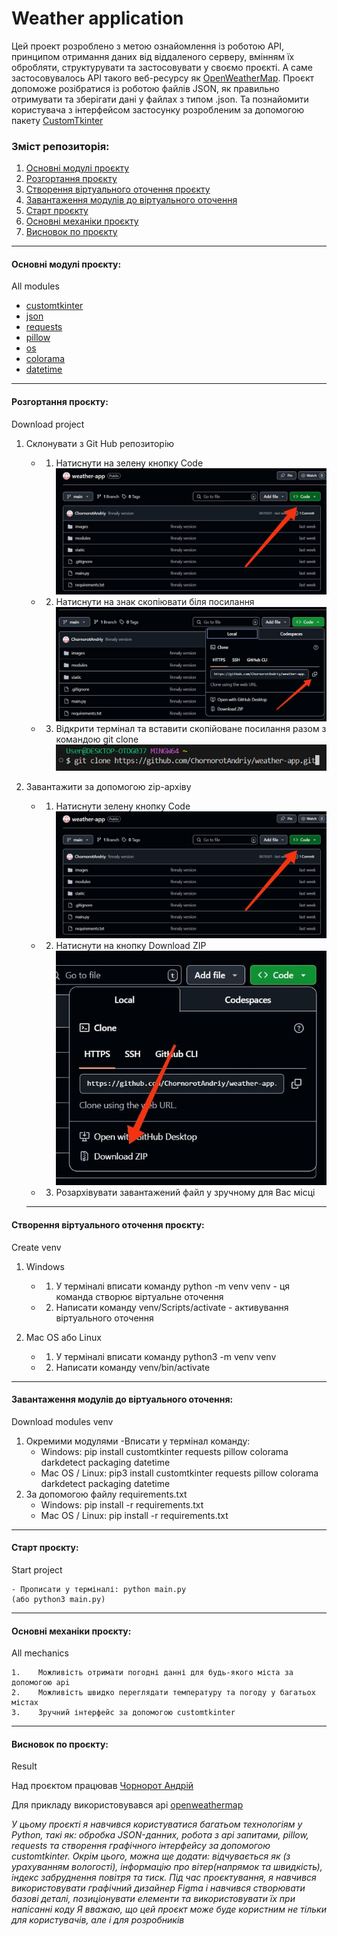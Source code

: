 # Weather application

Цей проект розроблено з метою ознайомлення із роботою API, принципом отримання даних від віддаленого серверу, вмінням їх обробляти, структурувати та застосовувати у своємо проєкті. А саме застосовувалось API такого веб-ресурсу як [OpenWeatherMap](https://openweathermap.org). Проєкт допоможе розібратися із роботою файлів JSON, як правильно отримувати та зберігати дані у файлах з типом .json. Та познайомити користувача з інтерфейсом застосунку розробленим за допомогою пакету [CustomTkinter](https://customtkinter.tomschimansky.com)

### Зміст репозиторія:

1. [Основні модулі проєкту](#all-modules)
2. [Розгортання проєкту](#download-project)
3. [Створення віртуального оточення проєкту](#create-venv)
4. [Завантаження модулів до віртуального оточення](#download-modules-venv)
5. [Старт проєкту](#start-project)
6. [Основні механіки проєкту](#all-mechanics)
7. [Висновок по проєкту](#result) 
___
<h4 id= 'all-modules'>Основні модулі проєкту:</h4>
All modules

- [customtkinter](https://customtkinter.tomschimansky.com/)
- [json](https://docs.python.org/3/library/json.html)
- [requests](https://requests.readthedocs.io/en/latest/)
- [pillow](https://pillow.readthedocs.io/en/stable/)
- [os](https://docs.python.org/3/library/os.html)
- [colorama](https://pypi.org/project/colorama/)
- [datetime](https://docs.python.org/3/library/datetime.html)
___
<h4 id= 'download-project'>Розгортання проєкту:</h4>
Download project

1. Склонувати з Git Hub репозиторію
    - 1. Натиснути на зелену кнопку Code ![tutorial1.jpg](static/icon/tutorial1.jpg)
    - 2. Натиснути на знак скопіювати біля посилання ![tutorial2.jpg](static/icon/tutorial2.jpg)
    - 3. Відкрити термінал та вставити скопійоване посилання разом з командою git clone ![tutorial3.jpg](static/icon/tutorial3.jpg)

2. Завантажити за допомогою zip-архіву
    - 1. Натиснути зелену кнопку Code ![tutorial1.jpg](static/icon/tutorial1.jpg)
    - 2. Натиснути на кнопку Download ZIP ![tutorial4.jpg](static/icon/tutorial4.jpg)
    - 3. Розархівувати завантажений файл у зручному для Вас місці
    ___
<h4 id= 'create-venv'>Створення віртуального оточення проєкту:</h4>
Сreate venv

1. Windows
    - 1. У терміналі вписати команду python -m venv venv - ця команда створює віртуальне оточення
    - 2. Написати команду venv/Scripts/activate - активування віртуального оточення

2. Mac OS або Linux
    - 1. У терміналі вписати команду python3 -m venv venv 
    - 2. Написати команду venv/bin/activate
___
<h4 id= 'download-modules-venv'>Завантаження модулів до віртуального оточення:</h4>
Download modules venv

1. Окремими модулями
    -Вписати у термінал команду:
    - Windows: pip install customtkinter requests pillow colorama darkdetect packaging datetime
    - Mac OS / Linux: pip3 install customtkinter requests pillow colorama darkdetect packaging datetime
2. За допомогою файлу requirements.txt
    - Windows: pip install -r requirements.txt
    - Mac OS / Linux: pip install -r requirements.txt
___
<h4 id= 'start-project'>Старт проєкту:</h4>
Start project

    - Прописати у терміналі: python main.py 
    (або python3 main.py)
___

<h4 id= 'all-mechanics'>Основні механіки проєкту:</h4>
All mechanics

    1.    Можливість отримати погодні данні для будь-якого міста за допомогою api
    2.    Можливість швидко переглядати температуру та погоду у багатьох містах
    3.    Зручний інтерфейс за допомогою customtkinter

___
<h4 id= 'result'>Висновок по проєкту:</h4>

Result

Над проєктом працював [Чорнорот Андрій](https://github.com/ChornorotAndriy)

 Для прикладу використовувався api [openweathermap](https://openweathermap.org/)

  _У цьому проєкті я навчився користуватися багатьом технологіям у Python, такі як: обробка JSON-данних, робота з api запитами, pillow, requests та створення графічного інтерфейсу за допомогою customtkinter.
   Окрім цього, можна ще додати: відчувається як (з урахуванням вологості), інформацію про вітер(напрямок та швидкість), індекс забруднення повітря та тиск.
    Під час проєктування, я навчився використовувати графічний дизайнер Figma і навчився створювати базові деталі, позиціонувати елементи та використовувати їх при напісанні коду
    Я вважаю, що цей проєкт може буде користним не тільки для користувачів, але і для розробників_

